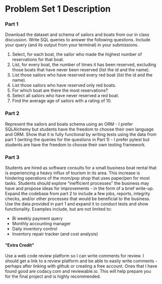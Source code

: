 # Problem Set 1 Description

### Part 1
Download the dataset and schema of sailors and boats from our in class discussion. Write SQL queries to answer the following questions. Include your query (and its output from your terminal) in your submissions.

1. Select, for each boat, the sailor who made the highest number of reservations for that boat.
2. List, for every boat, the number of times it has been reserved, excluding those boats that have never been reserved (list the id and the name).
3. List those sailors who have reserved every red boat (list the id and the name).
4. List those sailors who have reserved only red boats.
5. For which boat are there the most reservations?
6. Select all sailors who have never reserved a red boat.
7. Find the average age of sailors with a rating of 10.

### Part 2
Represent the sailors and boats schema using an ORM - I prefer SQLAlchemy but students have the freedom to choose their own language and ORM. Show that it is fully functional by writing tests using the data from part 1 (writing the queries for the questions in Part 1) - I prefer pytest but students are have the freedom to choose their own testing framework.

### Part 3
Students are hired as software consults for a small business boat rental that is experiencing a heavy influx of tourism in its area. This increase is hindering operations of the mom/pop shop that uses paper/pen for most tasks. Students should explore “inefficient processes” the business may have and propose ideas for improvements - in the form of a brief write-up.
Expand the codebase from part 2 to include a few jobs, reports, integrity checks, and/or other processes that would be beneficial to the business. Use the data provided in part 1 and expand it to conduct tests and show functionality. Examples include, but are not limited to:
* Bi weekly payment query
* Monthly accounting manager
* Daily inventory control
* Inventory repair tracker (and cost analysis)

#### “Extra Credit”
Use a web code review platform so I can write comments for review. I should get a link to a review platform and be able to easily write comments - perhaps after linking with github or creating a free account. Ones that I have found good are codacy.com and reviewable.io. This will help prepare you for the final project and is highly recommended. 
